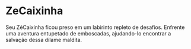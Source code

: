 # ZeCaixinha
Seu ZéCaixinha ficou preso em um labirinto repleto de desafios. Enfrente uma aventura entupetado de emboscadas, ajudando-lo encontrar a salvação dessa dilame maldita. 
